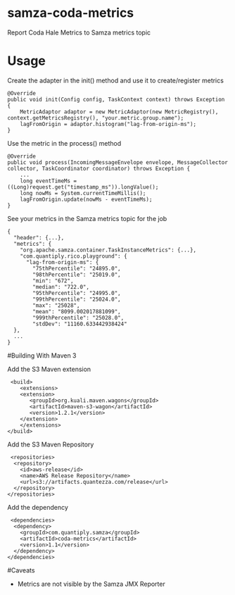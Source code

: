 # samza-coda-metrics
Report Coda Hale Metrics to Samza metrics topic

# Usage

Create the adapter in the init() method and use it to create/register metrics

    @Override
    public void init(Config config, TaskContext context) throws Exception {
        MetricAdaptor adaptor = new MetricAdaptor(new MetricRegistry(), context.getMetricsRegistry(), "your.metric.group.name");
        lagFromOrigin = adaptor.histogram("lag-from-origin-ms");
    }

Use the metric in the process() method

    @Override
    public void process(IncomingMessageEnvelope envelope, MessageCollector collector, TaskCoordinator coordinator) throws Exception {
        ...
        long eventTimeMs = ((Long)request.get("timestamp_ms")).longValue();
        long nowMs = System.currentTimeMillis();
        lagFromOrigin.update(nowMs - eventTimeMs);
    }

See your metrics in the Samza metrics topic for the job

	{
  	  "header": {...},
      "metrics": {
        "org.apache.samza.container.TaskInstanceMetrics": {...},
        "com.quantiply.rico.playground": {
          "lag-from-origin-ms": {
            "75thPercentile": "24895.0",
            "98thPercentile": "25019.0",
            "min": "672",
            "median": "722.0",
            "95thPercentile": "24995.0",
            "99thPercentile": "25024.0",
            "max": "25028",
            "mean": "8099.002017881099",
            "999thPercentile": "25028.0",
            "stdDev": "11160.633442938424"
      },
      ...
 	}

#Building With Maven 3

Add the S3 Maven extension

	 <build>
    	<extensions>
        <extension>
           <groupId>org.kuali.maven.wagons</groupId>
           <artifactId>maven-s3-wagon</artifactId>
           <version>1.2.1</version>
        </extension>
    	</extensions>
    </build>

Add the S3 Maven Repository

	 <repositories>
      <repository>
        <id>aws-release</id>
        <name>AWS Release Repository</name>
        <url>s3://artifacts.quantezza.com/release</url>
      </repository>
    </repositories>

Add the dependency

	 <dependencies>
      <dependency>
        <groupId>com.quantiply.samza</groupId>
        <artifactId>coda-metrics</artifactId>
        <version>1.1</version>
      </dependency>
    </dependencies>

#Caveats
* Metrics are not visible by the Samza JMX Reporter